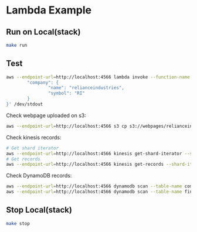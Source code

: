 # Lambda Example

## Run on Local(stack)

```bash
make run
```

## Test

```bash
aws --endpoint-url=http://localhost:4566 lambda invoke --function-name scraper --payload '{
        "company": {
                "name": "relianceindustries",
                "symbol": "RI"
        }
}' /dev/stdout
```

Check webpage uploaded on s3:

```bash
aws --endpoint-url=http://localhost:4566 s3 cp s3://webpages/relianceindustries/RI/1 /dev/stdout
```

Check kinesis records:

```bash
# Get shard iterator
aws --endpoint-url=http://localhost:4566 kinesis get-shard-iterator --shard-id shardId-000000000000 --shard-iterator-type TRIM_HORIZON --stream-name webpages-upload-stream
# Get records
aws --endpoint-url=http://localhost:4566 kinesis get-records --shard-iterator "<shard-iterator-from-above-command-output>"
```

Check DynamoDB records:

```bash
aws --endpoint-url=http://localhost:4566 dynamodb scan --table-name companies
aws --endpoint-url=http://localhost:4566 dynamodb scan --table-name financials
```


## Stop Local(stack)

```bash
make stop
```

